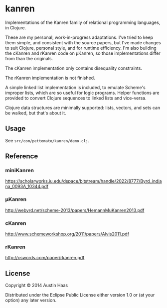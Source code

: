 # kanren

Implementations of the Kanren family of relational programming
languages, in Clojure.

These are my personal, work-in-progress adaptations. I've tried to
keep them simple, and consistent with the source papers, but I've made
changes to suit Clojure, personal style, and for runtime
efficiency. I'm also building the cKanren and rKanren code on µKanren,
so those implementations differ from than the originals.

The cKanren implementation only contains disequality constraints.

The rKanren implementation is not finished.

A simple linked list implementation is included, to emulate Scheme's
improper lists, which are so useful for logic programs. Helper
functions are provided to convert Clojure sequences to linked lists
and vice-versa.

Clojure data structures are minimally supported: lists, vectors, and
sets can be walked, but that's about it.

## Usage

See `src/com/pettomato/kanren/demo.clj`.

## Reference

### miniKanren

https://scholarworks.iu.edu/dspace/bitstream/handle/2022/8777/Byrd_indiana_0093A_10344.pdf

### µKanren

http://webyrd.net/scheme-2013/papers/HemannMuKanren2013.pdf

### cKanren

http://www.schemeworkshop.org/2011/papers/Alvis2011.pdf

### rKanren

http://cswords.com/paper/rkanren.pdf

## License

Copyright © 2014 Austin Haas

Distributed under the Eclipse Public License either version 1.0 or (at
your option) any later version.
